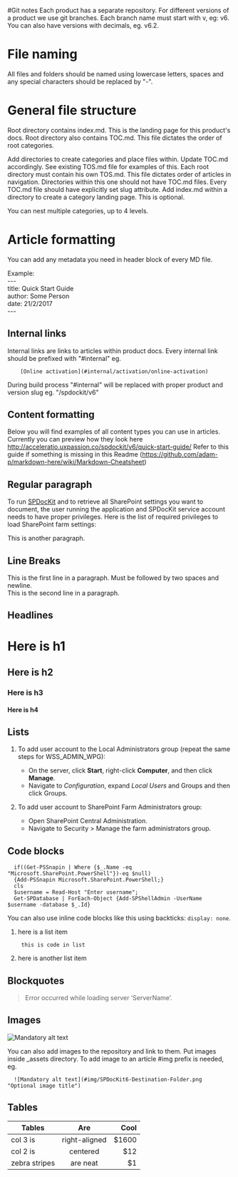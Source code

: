 #Git notes
Each product has a separate repository. For different versions of a product we use git branches.
Each branch name must start with v, eg: v6. You can also have versions with decimals, eg. v6.2.

# File naming
All files and folders should be named using lowercase letters, spaces and any special characters should be replaced by "-".

# General file structure
Root directory contains index.md. This is the landing page for this product's docs.
Root directory also contains TOC.md. This file dictates the order of root categories.

Add directories to create categories and place files within. Update TOC.md accordingly. See existing TOS.md file for examples of this.
Each root directory must contain his own TOS.md. This file dictates order of articles in navigation.
Directories within this one should not have TOC.md files.
Every TOC.md file should have explicitly set slug attribute.
Add index.md within a directory to create a category landing page. This is optional.

You can nest multiple categories, up to 4 levels.

# Article formatting
You can add any metadata you need in header block of every MD file.

Example:  
    ---  
    title: Quick Start Guide  
    author: Some Person  
    date: 21/2/2017  
    ---  

## Internal links
Internal links are links to articles within product docs.
Every internal link should be prefixed with "#internal" eg. 

```
    [Online activation](#internal/activation/online-activation)
```

During build process "#internal" will be replaced with proper product and version slug eg. "/spdockit/v6"

## Content formatting

Below you will find examples of all content types you can use in articles.
Currently you can preview how they look here http://acceleratio.uxpassion.co/spdockit/v6/quick-start-guide/
Refer to this guide if something is missing in this Readme (https://github.com/adam-p/markdown-here/wiki/Markdown-Cheatsheet)


## Regular paragraph

To run [SPDocKit](https://spdockit.com) and to retrieve all SharePoint settings you want to document, the user running the application and SPDocKit service account needs to have proper privileges.
Here is the list of required privileges to load SharePoint farm settings:

This is another paragraph.

## Line Breaks
This is the first line in a paragraph. Must be followed by two spaces and newline.  
This is the second line in a paragraph.

## Headlines

# Here is h1

## Here is h2

### Here is h3

#### Here is h4

## Lists

1. To add user account to the Local Administrators group (repeat the same steps for WSS_ADMIN_WPG):
   * On the server, click __Start__, right-click __Computer__, and then click __Manage__.
   * Navigate to _Configuration_, expand _Local Users_ and Groups and then click Groups.

2. To add user account to SharePoint Farm Administrators group:
   * Open SharePoint Central Administration.
   * Navigate to Security > Manage the farm administrators group.

## Code blocks

```
  if((Get-PSSnapin | Where {$_.Name -eq "Microsoft.SharePoint.PowerShell"})-eq $null)
  {Add-PSSnapin Microsoft.SharePoint.PowerShell;}
  cls
  $username = Read-Host "Enter username";
  Get-SPDatabase | ForEach-Object {Add-SPShellAdmin -UserName $username -database $_.Id}
```

You can also use inline code blocks like this using backticks: `display: none`.

1. here is a list item
   ```
    this is code in list
   ```
1. here is another list item

## Blockquotes

> Error occurred while loading server ‘ServerName’.

## Images

![Mandatory alt text](https://www.spdockit.com/wp-content/uploads/2016/02/SPDocKit6-Destination-Folder.png "Optional image title")

You can also add images to the repository and link to them. Put images inside _assets directory. To add image to an article #img prefix is needed, eg.

```
  ![Mandatory alt text](#img/SPDocKit6-Destination-Folder.png "Optional image title")
```


## Tables

Tables        | Are           | Cool  
------------- |:-------------:| -----:
col 3 is      | right-aligned | $1600 
col 2 is      | centered      |   $12 
zebra stripes | are neat      |    $1 
